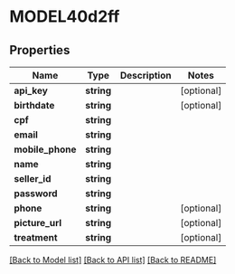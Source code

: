 # MODEL40d2ff

## Properties
Name | Type | Description | Notes
------------ | ------------- | ------------- | -------------
**api_key** | **string** |  | [optional] 
**birthdate** | **string** |  | [optional] 
**cpf** | **string** |  | 
**email** | **string** |  | 
**mobile_phone** | **string** |  | 
**name** | **string** |  | 
**seller_id** | **string** |  | 
**password** | **string** |  | 
**phone** | **string** |  | [optional] 
**picture_url** | **string** |  | [optional] 
**treatment** | **string** |  | [optional] 

[[Back to Model list]](../README.md#documentation-for-models) [[Back to API list]](../README.md#documentation-for-api-endpoints) [[Back to README]](../README.md)


